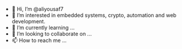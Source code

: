 - 👋 Hi, I’m @aliyousaf7
- 👀 I’m interested in embedded systems, crypto, automation and web development.
- 🌱 I’m currently learning ...
- 💞️ I’m looking to collaborate on ...
- 📫 How to reach me ...

<!---
aliyousaf7/aliyousaf7 is a ✨ special ✨ repository because its `README.md` (this file) appears on your GitHub profile.
You can click the Preview link to take a look at your changes.
--->
